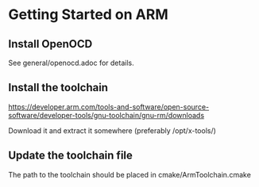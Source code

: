 # Getting Started on ARM

## Install OpenOCD

See general/openocd.adoc for details.

## Install the toolchain

https://developer.arm.com/tools-and-software/open-source-software/developer-tools/gnu-toolchain/gnu-rm/downloads

Download it and extract it somewhere (preferably /opt/x-tools/)

## Update the toolchain file

The path to the toolchain should be placed in cmake/ArmToolchain.cmake
